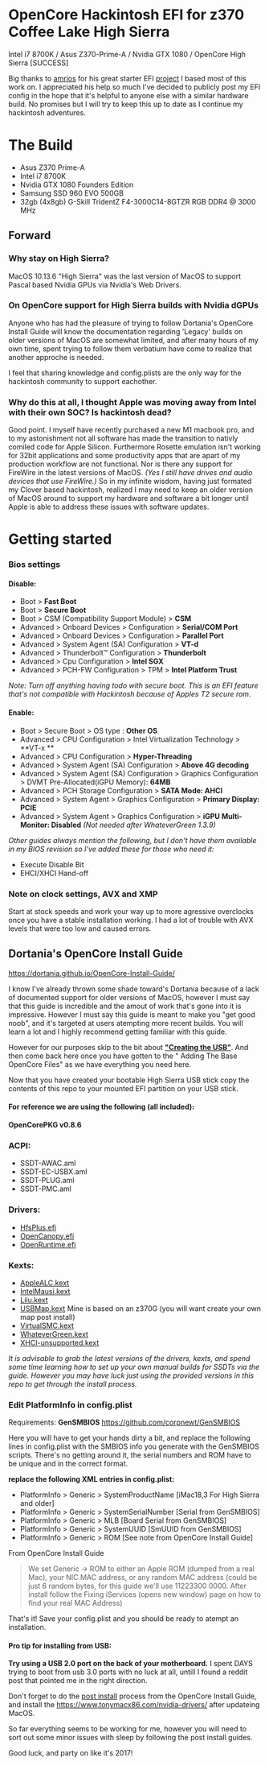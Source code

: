 # OpenCore Hackintosh EFI for z370 Coffee Lake High Sierra
Intel i7 8700K / Asus Z370-Prime-A / Nvidia GTX 1080 / OpenCore High Sierra [SUCCESS]

Big thanks to [amrios](https://github.com/amrios) for his great starter EFI [project](https://github.com/amrios/z370-g_vanilla) I based most of this work on.  I appreciated his help so much I've decided to publicly post my EFI config in the hope that it's helpful to anyone else with a similar hardware build.  No promises but I will try to keep this up to date as I continue my hackintosh adventures.

# The Build
- Asus Z370 Prime-A
- Intel i7 8700K 
- Nvidia GTX 1080 Founders Edition
- Samsung SSD 960 EVO 500GB
- 32gb (4x8gb) G-Skill TridentZ F4-3000C14-8GTZR RGB DDR4 @ 3000 MHz

## Forward
### Why stay on High Sierra?
MacOS 10.13.6 "High Sierra" was the last version of MacOS to support Pascal based Nvidia GPUs via Nvidia's Web Drivers.

### On OpenCore support for High Sierra builds with Nvidia dGPUs
Anyone who has had the pleasure of trying to follow Dortania's OpenCore Install Guide will know the documentation regarding 'Legacy' builds on older versions of MacOS are somewhat limited, and after many hours of my own time, spent trying to follow them verbatium have come to realize that another approche is needed.

I feel that sharing knowledge and config.plists are the only way for the hackintosh community to support eachother.

### Why do this at all, I thought Apple was moving away from Intel with their own SOC?  Is hackintosh dead?
Good point.  I myself have recently purchased a new M1 macbook pro, and to my astonishment not all software has made the transition to nativly comiled code for Apple Silicon.  Furthermore Rosette emulation isn't working for 32bit applications and some productivity apps that are apart of my production workflow are not functional.  Nor is there any support for FireWire in the latest versions of MacOS.  *(Yes I still have drives and audio devices that use FireWire.)*  So in my infinite wisdom, having just formated my Clover based hackintosh, realized I may need to keep an older version of MacOS around to support my hardware and software a bit longer until Apple is able to address these issues with software updates.

# Getting started
### Bios settings

#### Disable:
- Boot  > **Fast Boot**
- Boot > **Secure Boot**
- Boot > CSM (Compatibility Support Module) > **CSM**
- Advanced > Onboard Devices > Configuration > **Serial/COM Port**
- Advanced > Onboard Devices > Configuration > **Parallel Port**
- Advanced > System Agent (SA) Configuration > **VT-d** 
- Advanced > Thunderbolt™ Configuration > **Thunderbolt**
- Advanced > Cpu Configuration > **Intel SGX**
- Advanced > PCH-FW Configuration > TPM > **Intel Platform Trust**

*Note: Turn off anything having todo with secure boot.  This is an EFI feature that's not compatible with Hackintosh because of Apples T2 secure rom.*

#### Enable:
- Boot > Secure Boot > OS type : **Other OS**
- Advanced > CPU Configuration > Intel Virtualization Technology > **VT-x **
- Advanced > CPU Configuration > **Hyper-Threading**
- Advanced > System Agent (SA) Configuration > **Above 4G decoding**
- Advanced > System Agent (SA) Configuration > Graphics Configuration > DVMT Pre-Allocated(iGPU Memory): **64MB**
- Advanced > PCH Storage Configuration > **SATA Mode: AHCI**
- Advanced > System Agent > Graphics Configuration > **Primary Display: PCIE**
- Advanced > System Agent > Graphics Configuration > **iGPU Multi-Monitor: Disabled** *(Not needed after WhateverGreen 1.3.9)*

*Other guides always mention the following, but I don't have them available in my BIOS revision so I've added these for those who need it:*

- Execute Disable Bit
- EHCI/XHCI Hand-off

### Note on clock settings, AVX and XMP
Start at stock speeds and work your way up to more agressive overclocks once you have a stable installation working.  I had a lot of trouble with AVX levels that were too low and caused errors.

## Dortania's OpenCore Install Guide
https://dortania.github.io/OpenCore-Install-Guide/

I know I've already thrown some shade toward's Dortania because of a lack of documented support for older versions of MacOS, however I must say that this guide is incredible and the amout of work that's gone into it is impressive.  However I must say this guide is meant to make you "get good noob", and it's targeted at users atempting more recent builds.  You will learn a lot and I highly recommend getting familiar with this guide.  

However for our purposes skip to the bit about [**"Creating the USB"**](https://dortania.github.io/OpenCore-Install-Guide/installer-guide/). And then come back here once you have gotten to the " Adding The Base OpenCore Files" as we have everything you need here.

Now that you have created your bootable High Sierra USB stick copy the contents of this repo to your mounted EFI partition on your USB stick.

#### For reference we are using the following (all included):

**OpenCorePKG v0.8.6**

### ACPI:
- SSDT-AWAC.aml
- SSDT-EC-USBX.aml
- SSDT-PLUG.aml
- SSDT-PMC.aml

### Drivers:
- [HfsPlus.efi](https://github.com/acidanthera/OcBinaryData/blob/master/Drivers/HfsPlus.efi)
- [OpenCanopy.efi](https://github.com/CeuiLiSA/Opencore-EFI/blob/master/EFI/OC/Drivers/OpenCanopy.efi)
- [OpenRuntime.efi](https://github.com/CeuiLiSA/Opencore-EFI/blob/master/EFI/OC/Drivers/OpenRuntime.efi)

### Kexts:
- [AppleALC.kext](https://github.com/acidanthera/AppleALC/releases)
- [IntelMausi.kext](https://github.com/acidanthera/IntelMausi/releases)
- [Lilu.kext](https://github.com/acidanthera/Lilu/releases)
- [USBMap.kext](https://github.com/corpnewt/USBMap) Mine is based on an z370G (you will want create your own map post install)
- [VirtualSMC.kext](https://github.com/acidanthera/VirtualSMC/releases)
- [WhateverGreen.kext](https://github.com/acidanthera/WhateverGreen/releases)
- [XHCI-unsupported.kext](https://github.com/johnlimabravo/XHCI-unsupported)

*It is advisable to grab the latest versions of the drivers, kexts, and spend some time learning how to set up your own manual builds for SSDTs via the guide. However you may have luck just using the provided versions in this repo to get through the install process.*

### Edit PlatformInfo in config.plist
Requirements: **GenSMBIOS**
https://github.com/corpnewt/GenSMBIOS

Here you will have to get your hands dirty a bit, and replace the following lines in config.plist with the SMBIOS info you generate with the GenSMBIOS scripts.  There's no getting around it, the serial numbers and ROM have to be unique and in the correct format.

**replace the following XML entries in config.plist:**

- PlatformInfo > Generic > SystemProductName  [iMac18,3 For High Sierra and older]
- PlatformInfo > Generic > SystemSerialNumber  [Serial from GenSMBIOS]
- PlatformInfo > Generic > MLB  [Board Serial from GenSMBIOS]
- PlatformInfo > Generic > SystemUUID [SmUUID from GenSMBIOS]
- PlatformInfo > Generic > ROM [See note from OpenCore Install Guide]

From OpenCore Install Guide
> We set Generic -> ROM to either an Apple ROM (dumped from a real Mac), your NIC MAC address, or any random MAC address (could be just 6 random bytes, for this guide we'll use 11223300 0000. After install follow the Fixing iServices (opens new window) page on how to find your real MAC Address)

That's it! Save your config.plist and you should be ready to atempt an installation.

#### Pro tip for installing from USB: 
**Try using a USB 2.0 port on the back of your motherboard.**  I spent DAYS trying to boot from usb 3.0 ports with no luck at all, untill I found a reddit post that pointed me in the right direction.  

Don't forget to do the [post install](https://dortania.github.io/OpenCore-Post-Install/) process from the OpenCore Install Guide, and install the https://www.tonymacx86.com/nvidia-drivers/ after updateing MacOS.

So far everything seems to be working for me, however you will need to sort out some minor issues with sleep by following the post install guides. 

Good luck, and party on like it's 2017!
